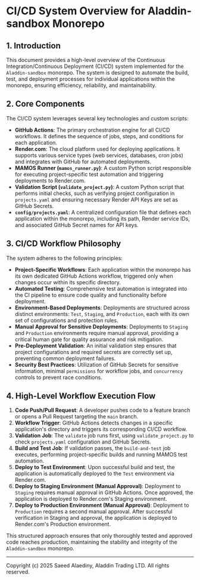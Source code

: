 # CI/CD System Overview for Aladdin-sandbox Monorepo

## 1. Introduction

This document provides a high-level overview of the Continuous Integration/Continuous Deployment (CI/CD) system implemented for the `Aladdin-sandbox` monorepo. The system is designed to automate the build, test, and deployment processes for individual applications within the monorepo, ensuring efficiency, reliability, and maintainability.

## 2. Core Components

The CI/CD system leverages several key technologies and custom scripts:

*   **GitHub Actions**: The primary orchestration engine for all CI/CD workflows. It defines the sequence of jobs, steps, and conditions for each application.
*   **Render.com**: The cloud platform used for deploying applications. It supports various service types (web services, databases, cron jobs) and integrates with GitHub for automated deployments.
*   **MAMOS Runner (`mamos_runner.py`)**: A custom Python script responsible for executing project-specific test automation and triggering deployments to Render.com.
*   **Validation Script (`validate_project.py`)**: A custom Python script that performs initial checks, such as verifying project configuration in `projects.yaml` and ensuring necessary Render API Keys are set as GitHub Secrets.
*   **`config/projects.yaml`**: A centralized configuration file that defines each application within the monorepo, including its path, Render service IDs, and associated GitHub Secret names for API keys.

## 3. CI/CD Workflow Philosophy

The system adheres to the following principles:

*   **Project-Specific Workflows**: Each application within the monorepo has its own dedicated GitHub Actions workflow, triggered only when changes occur within its specific directory.
*   **Automated Testing**: Comprehensive test automation is integrated into the CI pipeline to ensure code quality and functionality before deployment.
*   **Environment-Based Deployments**: Deployments are structured across distinct environments: `Test`, `Staging`, and `Production`, each with its own set of configurations and protection rules.
*   **Manual Approval for Sensitive Deployments**: Deployments to `Staging` and `Production` environments require manual approval, providing a critical human gate for quality assurance and risk mitigation.
*   **Pre-Deployment Validation**: An initial validation step ensures that project configurations and required secrets are correctly set up, preventing common deployment failures.
*   **Security Best Practices**: Utilization of GitHub Secrets for sensitive information, minimal `permissions` for workflow jobs, and `concurrency` controls to prevent race conditions.

## 4. High-Level Workflow Execution Flow

1.  **Code Push/Pull Request**: A developer pushes code to a feature branch or opens a Pull Request targeting the `main` branch.
2.  **Workflow Trigger**: GitHub Actions detects changes in a specific application's directory and triggers its corresponding CI/CD workflow.
3.  **Validation Job**: The `validate` job runs first, using `validate_project.py` to check `projects.yaml` configuration and GitHub Secrets.
4.  **Build and Test Job**: If validation passes, the `build-and-test` job executes, performing project-specific builds and running MAMOS test automation.
5.  **Deploy to Test Environment**: Upon successful build and test, the application is automatically deployed to the `Test` environment via Render.com.
6.  **Deploy to Staging Environment (Manual Approval)**: Deployment to `Staging` requires manual approval in GitHub Actions. Once approved, the application is deployed to Render.com's Staging environment.
7.  **Deploy to Production Environment (Manual Approval)**: Deployment to `Production` requires a second manual approval. After successful verification in Staging and approval, the application is deployed to Render.com's Production environment.

This structured approach ensures that only thoroughly tested and approved code reaches production, maintaining the stability and integrity of the `Aladdin-sandbox` monorepo.

---
Copyright (c) 2025 Saeed Alaediny, Aladdin Trading LTD. All rights reserved.
